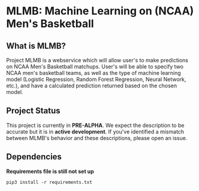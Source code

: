 # MLMB: **M**achine **L**earning on (NCAA) **M**en's **B**asketball

## What is MLMB?
Project MLMB is a webservice which will allow user's to make predictions on NCAA Men's Basketball matchups. User's will be able to specify two NCAA men's basketball teams, as well as the type of machine learning model (Logistic Regression, Random Forest Regression, Neural Network, etc.), and have a calculated prediction returned based on the chosen model.

## Project Status
This project is currently in **PRE-ALPHA**. We expect the description to be accurate but it is in **active development**. If you've identified a mismatch between MLMB's behavior and these descriptions, please open an issue.

## Dependencies
**Requirements file is still not set up**
```
pip3 install -r requirements.txt
```